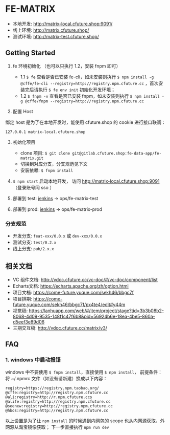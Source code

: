 # FE-MATRIX

- 本地开发: http://matrix-local.cfuture.shop:9091/
- 线上环境: http://matrix.cfuture.shop/
- 测试环境: http://matrix-test.cfuture.shop/

## Getting Started

1. fe 环境初始化 （也可以只执行 1.2，安装 fnpm 即可）
   - 1.1 `$ fe` 查看是否已安装 fe-cli，如未安装则执行 `$ npm install -g @cffe/fe-cli --registry=http://registry.npm.cfuture.cc` ，首次安装完后请执行 `$ fe env init` 初始化开发环境；
   - 1.2 `$ fnpm -v` 查看是否已安装 fnpm，如未安装则执行 `$ npm install -g @cffe/fnpm --registry=http://registry.npm.cfuture.cc`

2. 配置 Host

绑定 host 是为了在本地开发时，能使用 cfuture.shop 的 cookie 进行接口联调：

```host
127.0.0.1 matrix-local.cfuture.shop
```

3. 初始化项目
   - clone 项目: `$ git clone git@gitlab.cfuture.shop:fe-data-app/fe-matrix.git`
   - 切换到对应分支，分支规范见下文
   - 安装依赖: `$ fnpm install`

4. `$ npm start` 启动本地开发， 访问 http://matrix-local.cfuture.shop:9091 （登录账号同 sso ）

5. 部署到 test:  [jenkins](http://jenkins.cfuture.cc/) -> ops/fe-matrix-test

6. 部署到 prod: [jenkins](http://jenkins.cfuture.cc/) -> ops/fe-matrix-prod

### 分支规范

- 开发分支: `feat-xxx/0.0.x` 或 `dev-xxx/0.0.x`
- 测试分支: `test/0.2.x`
- 线上分支: `pub/2.x.x`

## 相关文档

- VC 组件文档: http://vdoc.cfuture.cc/vc-doc/#/vc-doc/component/list
- Echarts文档: https://echarts.apache.org/zh/option.html
- 项目文档: https://come-future.yuque.com/sekh46/bbgc7f
- 项目排期: https://come-future.yuque.com/sekh46/bbgc7f/px4te4/edit#y44m
- 视觉稿: https://lanhuapp.com/web/#/item/project/stage?tid=3b3b08b2-8068-4d09-9535-148f1c47f6b8&pid=56924b6e-18ea-4be5-860a-d5eef3e89d06
- 三期交互稿: http://vdoc.cfuture.cc/matrix/v3/

## FAQ

### 1. windows 中启动报错

windows 中不要使用 `$ fnpm install`，直接使用 `$ npm install`，
前提条件：将 ~/.npmrc 文件（如没有请新建）换成以下内容：

```
registry=https://registry.npm.taobao.org/
@cffe:registry=http://registry.npm.cfuture.cc
@ali:registry=http://r.npm.cfuture.ccs
@alife:registry=http://registry.npm.cfuture.cc
@seenew:registry=http://registry.npm.cfuture.cc
@hbos:registry=http://registry.npm.cfuture.cc
```

以上设置是为了让 `npm install` 的时候遇到内网包的 scope 也从内网源获取，外网源从淘宝镜像获取；
下一步直接执行 `npm run dev`
